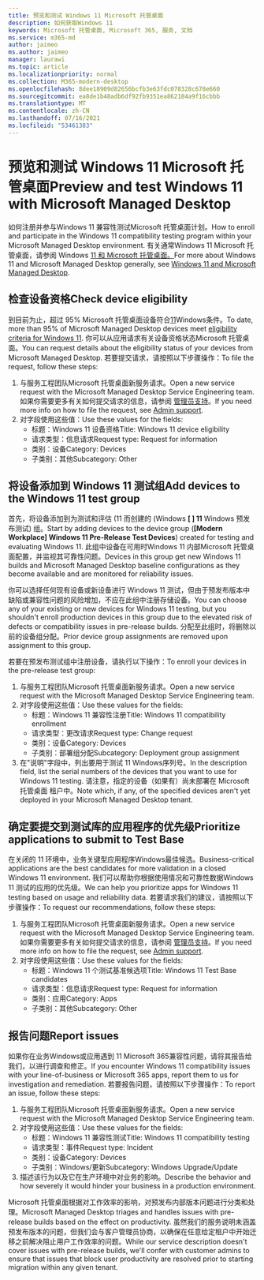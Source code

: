```yaml
---
title: 预览和测试 Windows 11 Microsoft 托管桌面
description: 如何获取Windows 11
keywords: Microsoft 托管桌面, Microsoft 365, 服务, 文档
ms.service: m365-md
author: jaimeo
ms.author: jaimeo
manager: laurawi
ms.topic: article
ms.localizationpriority: normal
ms.collection: M365-modern-desktop
ms.openlocfilehash: 8dee18909d82656bcfb3e63fdc078328c678e660
ms.sourcegitcommit: ea8de1b48adb6df92fb9351ea862184a9f16cbbb
ms.translationtype: MT
ms.contentlocale: zh-CN
ms.lasthandoff: 07/16/2021
ms.locfileid: "53461383"
---
```

# <a name="preview-and-test-windows-11-with-microsoft-managed-desktop"></a><span data-ttu-id="2919a-104">预览和测试 Windows 11 Microsoft 托管桌面</span><span class="sxs-lookup"><span data-stu-id="2919a-104">Preview and test Windows 11 with Microsoft Managed Desktop</span></span>

 <span data-ttu-id="2919a-105">如何注册并参与Windows 11 兼容性测试Microsoft 托管桌面计划。</span><span class="sxs-lookup"><span data-stu-id="2919a-105">How to enroll and participate in the Windows 11 compatibility testing program within your Microsoft Managed Desktop environment.</span></span> <span data-ttu-id="2919a-106">有关通常Windows 11 Microsoft 托管桌面，请参阅 Windows [11 和 Microsoft 托管桌面。](../intro/win11-overview.md)</span><span class="sxs-lookup"><span data-stu-id="2919a-106">For more about Windows 11 and Microsoft Managed Desktop generally, see [Windows 11 and Microsoft Managed Desktop](../intro/win11-overview.md).</span></span> 

## <a name="check-device-eligibility"></a><span data-ttu-id="2919a-107">检查设备资格</span><span class="sxs-lookup"><span data-stu-id="2919a-107">Check device eligibility</span></span>

<span data-ttu-id="2919a-108">到目前为止，超过 95% Microsoft 托管桌面设备符合[11](/windows/whats-new/windows-11-requirements)Windows条件。</span><span class="sxs-lookup"><span data-stu-id="2919a-108">To date, more than 95% of Microsoft Managed Desktop devices meet [eligibility criteria for Windows 11](/windows/whats-new/windows-11-requirements).</span></span> <span data-ttu-id="2919a-109">你可以从应用请求有关设备资格状态Microsoft 托管桌面。</span><span class="sxs-lookup"><span data-stu-id="2919a-109">You can request details about the eligibility status of your devices from Microsoft Managed Desktop.</span></span> <span data-ttu-id="2919a-110">若要提交请求，请按照以下步骤操作：</span><span class="sxs-lookup"><span data-stu-id="2919a-110">To file the request, follow these steps:</span></span>

1. <span data-ttu-id="2919a-111">与服务工程团队Microsoft 托管桌面新服务请求。</span><span class="sxs-lookup"><span data-stu-id="2919a-111">Open a new service request with the Microsoft Managed Desktop Service Engineering team.</span></span> <span data-ttu-id="2919a-112">如果你需要更多有关如何提交请求的信息，请参阅 [管理员支持](admin-support.md)。</span><span class="sxs-lookup"><span data-stu-id="2919a-112">If you need more info on how to file the request, see [Admin support](admin-support.md).</span></span>
2. <span data-ttu-id="2919a-113">对字段使用这些值：</span><span class="sxs-lookup"><span data-stu-id="2919a-113">Use these values for the fields:</span></span>
    - <span data-ttu-id="2919a-114">标题：Windows 11 设备资格</span><span class="sxs-lookup"><span data-stu-id="2919a-114">Title: Windows 11 device eligibility</span></span>
    - <span data-ttu-id="2919a-115">请求类型：信息请求</span><span class="sxs-lookup"><span data-stu-id="2919a-115">Request type: Request for information</span></span>
    - <span data-ttu-id="2919a-116">类别：设备</span><span class="sxs-lookup"><span data-stu-id="2919a-116">Category: Devices</span></span>
    - <span data-ttu-id="2919a-117">子类别：其他</span><span class="sxs-lookup"><span data-stu-id="2919a-117">Subcategory: Other</span></span>


## <a name="add-devices-to-the-windows-11-test-group"></a><span data-ttu-id="2919a-118">将设备添加到 Windows 11 测试组</span><span class="sxs-lookup"><span data-stu-id="2919a-118">Add devices to the Windows 11 test group</span></span>

<span data-ttu-id="2919a-119">首先，将设备添加到为测试和评估 (11 而创建的 (Windows **\[ \] 11** Windows 预发布测试) 组。</span><span class="sxs-lookup"><span data-stu-id="2919a-119">Start by adding devices to the device group (**\[Modern Workplace\] Windows 11 Pre-Release Test Devices**) created for testing and evaluating Windows 11.</span></span> <span data-ttu-id="2919a-120">此组中设备在可用时Windows 11 内部Microsoft 托管桌面配置，并监视其可靠性问题。</span><span class="sxs-lookup"><span data-stu-id="2919a-120">Devices in this group get new Windows 11 builds and Microsoft Managed Desktop baseline configurations as they become available and are monitored for reliability issues.</span></span>

<span data-ttu-id="2919a-121">你可以选择任何现有设备或新设备进行 Windows 11 测试，但由于预发布版本中缺陷或兼容性问题的风险增加，不应在此组中注册存储设备。</span><span class="sxs-lookup"><span data-stu-id="2919a-121">You can choose any of your existing or new devices for Windows 11 testing, but you shouldn't enroll production devices in this group due to the elevated risk of defects or compatibility issues in pre-release builds.</span></span> <span data-ttu-id="2919a-122">分配至此组时，将删除以前的设备组分配。</span><span class="sxs-lookup"><span data-stu-id="2919a-122">Prior device group assignments are removed upon assignment to this group.</span></span>

<span data-ttu-id="2919a-123">若要在预发布测试组中注册设备，请执行以下操作：</span><span class="sxs-lookup"><span data-stu-id="2919a-123">To enroll your devices in the pre-release test group:</span></span>

1. <span data-ttu-id="2919a-124">与服务工程团队Microsoft 托管桌面新服务请求。</span><span class="sxs-lookup"><span data-stu-id="2919a-124">Open a new service request with the Microsoft Managed Desktop Service Engineering team.</span></span>
2. <span data-ttu-id="2919a-125">对字段使用这些值：</span><span class="sxs-lookup"><span data-stu-id="2919a-125">Use these values for the fields:</span></span>
    - <span data-ttu-id="2919a-126">标题：Windows 11 兼容性注册</span><span class="sxs-lookup"><span data-stu-id="2919a-126">Title: Windows 11 compatibility enrollment</span></span>
    - <span data-ttu-id="2919a-127">请求类型：更改请求</span><span class="sxs-lookup"><span data-stu-id="2919a-127">Request type: Change request</span></span>
    - <span data-ttu-id="2919a-128">类别：设备</span><span class="sxs-lookup"><span data-stu-id="2919a-128">Category: Devices</span></span>
    - <span data-ttu-id="2919a-129">子类别：部署组分配</span><span class="sxs-lookup"><span data-stu-id="2919a-129">Subcategory: Deployment group assignment</span></span>
3. <span data-ttu-id="2919a-130">在"说明"字段中，列出要用于测试 11 Windows序列号。</span><span class="sxs-lookup"><span data-stu-id="2919a-130">In the description field, list the serial numbers of the devices that you want to use for Windows 11 testing.</span></span> <span data-ttu-id="2919a-131">请注意，指定的设备（如果有）尚未部署在 Microsoft 托管桌面 租户中。</span><span class="sxs-lookup"><span data-stu-id="2919a-131">Note which, if any, of the specified devices aren't yet deployed in your Microsoft Managed Desktop tenant.</span></span>

## <a name="prioritize-applications-to-submit-to-test-base"></a><span data-ttu-id="2919a-132">确定要提交到测试库的应用程序的优先级</span><span class="sxs-lookup"><span data-stu-id="2919a-132">Prioritize applications to submit to Test Base</span></span>

<span data-ttu-id="2919a-133">在关闭的 11 环境中，业务关键型应用程序Windows最佳候选。</span><span class="sxs-lookup"><span data-stu-id="2919a-133">Business-critical applications are the best candidates for more validation in a closed Windows 11 environment.</span></span> <span data-ttu-id="2919a-134">我们可以帮助你根据使用情况和可靠性数据Windows 11 测试的应用的优先级。</span><span class="sxs-lookup"><span data-stu-id="2919a-134">We can help you prioritize apps for Windows 11 testing based on usage and reliability data.</span></span> <span data-ttu-id="2919a-135">若要请求我们的建议，请按照以下步骤操作：</span><span class="sxs-lookup"><span data-stu-id="2919a-135">To request our recommendations, follow these steps:</span></span>

1. <span data-ttu-id="2919a-136">与服务工程团队Microsoft 托管桌面新服务请求。</span><span class="sxs-lookup"><span data-stu-id="2919a-136">Open a new service request with the Microsoft Managed Desktop Service Engineering team.</span></span> <span data-ttu-id="2919a-137">如果你需要更多有关如何提交请求的信息，请参阅 [管理员支持](admin-support.md)。</span><span class="sxs-lookup"><span data-stu-id="2919a-137">If you need more info on how to file the request, see [Admin support](admin-support.md).</span></span>
2. <span data-ttu-id="2919a-138">对字段使用这些值：</span><span class="sxs-lookup"><span data-stu-id="2919a-138">Use these values for the fields:</span></span>
    - <span data-ttu-id="2919a-139">标题：Windows 11 个测试基准候选项</span><span class="sxs-lookup"><span data-stu-id="2919a-139">Title: Windows 11 Test Base candidates</span></span>
    - <span data-ttu-id="2919a-140">请求类型：信息请求</span><span class="sxs-lookup"><span data-stu-id="2919a-140">Request type: Request for information</span></span>
    - <span data-ttu-id="2919a-141">类别：应用</span><span class="sxs-lookup"><span data-stu-id="2919a-141">Category: Apps</span></span>
    - <span data-ttu-id="2919a-142">子类别：其他</span><span class="sxs-lookup"><span data-stu-id="2919a-142">Subcategory: Other</span></span>

## <a name="report-issues"></a><span data-ttu-id="2919a-143">报告问题</span><span class="sxs-lookup"><span data-stu-id="2919a-143">Report issues</span></span>

<span data-ttu-id="2919a-144">如果你在业务Windows或应用遇到 11 Microsoft 365兼容性问题，请将其报告给我们，以进行调查和修正。</span><span class="sxs-lookup"><span data-stu-id="2919a-144">If you encounter Windows 11 compatibility issues with your line-of-business or Microsoft 365 apps, report them to us for investigation and remediation.</span></span> <span data-ttu-id="2919a-145">若要报告问题，请按照以下步骤操作：</span><span class="sxs-lookup"><span data-stu-id="2919a-145">To report an issue, follow these steps:</span></span>

1. <span data-ttu-id="2919a-146">与服务工程团队Microsoft 托管桌面新服务请求。</span><span class="sxs-lookup"><span data-stu-id="2919a-146">Open a new service request with the Microsoft Managed Desktop Service Engineering team.</span></span>
2. <span data-ttu-id="2919a-147">对字段使用这些值：</span><span class="sxs-lookup"><span data-stu-id="2919a-147">Use these values for the fields:</span></span>
    - <span data-ttu-id="2919a-148">标题：Windows 11 兼容性测试</span><span class="sxs-lookup"><span data-stu-id="2919a-148">Title: Windows 11 compatibility testing</span></span>
    - <span data-ttu-id="2919a-149">请求类型：事件</span><span class="sxs-lookup"><span data-stu-id="2919a-149">Request type: Incident</span></span>
    - <span data-ttu-id="2919a-150">类别：设备</span><span class="sxs-lookup"><span data-stu-id="2919a-150">Category: Devices</span></span>
    - <span data-ttu-id="2919a-151">子类别：Windows/更新</span><span class="sxs-lookup"><span data-stu-id="2919a-151">Subcategory: Windows Upgrade/Update</span></span>
3. <span data-ttu-id="2919a-152">描述该行为以及它在生产环境中对业务的影响。</span><span class="sxs-lookup"><span data-stu-id="2919a-152">Describe the behavior and how severely it would hinder your business in a production environment.</span></span>

<span data-ttu-id="2919a-153">Microsoft 托管桌面根据对工作效率的影响，对预发布内部版本问题进行分类和处理。</span><span class="sxs-lookup"><span data-stu-id="2919a-153">Microsoft Managed Desktop triages and handles issues with pre-release builds based on the effect on productivity.</span></span> <span data-ttu-id="2919a-154">虽然我们的服务说明未涵盖预发布版本的问题，但我们会与客户管理员协商，以确保在任意给定租户中开始迁移之前解决阻止用户工作效率的问题。</span><span class="sxs-lookup"><span data-stu-id="2919a-154">While our service description doesn't cover issues with pre-release builds, we'll confer with customer admins to ensure that issues that block user productivity are resolved prior to starting migration within any given tenant.</span></span>
